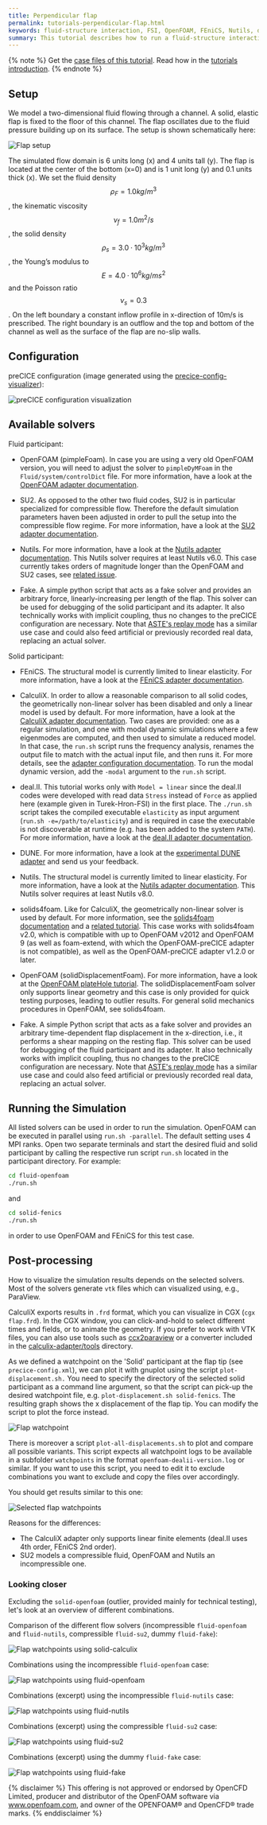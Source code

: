 ```yaml
---
title: Perpendicular flap
permalink: tutorials-perpendicular-flap.html
keywords: fluid-structure interaction, FSI, OpenFOAM, FEniCS, Nutils, deal.II, Calculix, SU2,
summary: This tutorial describes how to run a fluid-structure interaction using preCICE and any fluid-solid solver combination of our <a href="adapters-overview.html">officially provided adapter codes</a>.
---
```


{% note %}
Get the [case files of this tutorial](https://github.com/precice/tutorials/tree/master/perpendicular-flap). Read how in the [tutorials introduction](https://precice.org/tutorials.html).
{% endnote %}

## Setup

We model a two-dimensional fluid flowing through a channel. A solid, elastic flap is fixed to the floor of this channel. The flap oscillates due to the fluid pressure building up on its surface. The setup is shown schematically here:

![Flap setup](images/tutorials-perpendicular-flap-setup-drawing.png)

The simulated flow domain is 6 units long (x) and 4 units tall (y). The flap is located at the center of the bottom (x=0) and is 1 unit long (y) and 0.1 units thick (x). We set the fluid density $$ \rho_F= 1.0kg/m^{3} $$, the kinematic viscosity $$ \nu_f= 1.0m^{2}/s $$, the solid density $$ \rho_s= 3.0·10^{3}kg/m^{3} $$, the Young’s modulus to $$ E= 4.0·10^{6} kg/ms^{2} $$ and the Poisson ratio $$ \nu_s = 0.3 $$. On the left boundary a constant inflow profile in x-direction of 10m/s is prescribed. The right boundary is an outflow and the top and bottom of the channel as well as the surface of the flap are no-slip walls.

## Configuration

preCICE configuration (image generated using the [precice-config-visualizer](https://precice.org/tooling-config-visualization.html)):

![preCICE configuration visualization](images/tutorials-perpendicular-flap-precice-config.png)

## Available solvers

Fluid participant:

* OpenFOAM (pimpleFoam). In case you are using a very old OpenFOAM version, you will need to adjust the solver to `pimpleDyMFoam` in the `Fluid/system/controlDict` file. For more information, have a look at the [OpenFOAM adapter documentation](https://precice.org/adapter-openfoam-overview.html).

* SU2. As opposed to the other two fluid codes, SU2 is in particular specialized for compressible flow. Therefore the default simulation parameters haven been adjusted in order to pull the setup into the compressible flow regime. For more information, have a look at the [SU2 adapter documentation](https://precice.org/adapter-su2-overview.html).

* Nutils. For more information, have a look at the [Nutils adapter documentation](https://precice.org/adapter-nutils.html). This Nutils solver requires at least Nutils v6.0. This case currently takes orders of magnitude longer than the OpenFOAM and SU2 cases, see [related issue](https://github.com/precice/tutorials/issues/506).

* Fake. A simple python script that acts as a fake solver and provides an arbitrary force, linearly-increasing per length of the flap. This solver can be used for debugging of the solid participant and its adapter. It also technically works with implicit coupling, thus no changes to the preCICE configuration are necessary. Note that [ASTE's replay mode](https://precice.org/tooling-aste.html#replay-mode) has a similar use case and could also feed artificial or previously recorded real data, replacing an actual solver.

Solid participant:

* FEniCS. The structural model is currently limited to linear elasticity. For more information, have a look at the [FEniCS adapter documentation](https://precice.org/adapter-fenics.html).

* CalculiX. In order to allow a reasonable comparison to all solid codes, the geometrically non-linear solver has been disabled and only a linear model is used by default. For more information, have a look at the [CalculiX adapter documentation](https://precice.org/adapter-calculix-overview.html). Two cases are provided: one as a regular simulation, and one with modal dynamic simulations where a few eigenmodes are computed, and then used to simulate a reduced model. In that case, the `run.sh` script runs the frequency analysis, renames the output file to match with the actual input file, and then runs it. For more details, see the [adapter configuration documentation](https://precice.org/adapter-calculix-config.html). To run the modal dynamic version, add the `-modal` argument to the `run.sh` script.

* deal.II. This tutorial works only with `Model = linear` since the deal.II codes were developed with read data `Stress` instead of `Force` as applied here (example given in Turek-Hron-FSI) in the first place. The `./run.sh` script takes the compiled executable `elasticity` as input argument (`run.sh -e=/path/to/elasticity`) and is required in case the executable is not discoverable at runtime (e.g. has been added to the system `PATH`). For more information, have a look at the [deal.II adapter documentation](https://precice.org/adapter-dealii-overview.html).

* DUNE. For more information, have a look at the [experimental DUNE adapter](https://github.com/precice/dune-adapter) and send us your feedback.

* Nutils. The structural model is currently limited to linear elasticity. For more information, have a look at the [Nutils adapter documentation](https://precice.org/adapter-nutils.html). This Nutils solver requires at least Nutils v8.0.

* solids4foam. Like for CalculiX, the geometrically non-linear solver is used by default. For more information, see the [solids4foam documentation](https://solids4foam.github.io/documentation/overview.html) and a [related tutorial](https://solids4foam.github.io/tutorials/more-tutorials/flexibleOversetCylinder.html). This case works with solids4foam v2.0, which is compatible with up to OpenFOAM v2012 and OpenFOAM 9 (as well as foam-extend, with which the OpenFOAM-preCICE adapter is not compatible), as well as the OpenFOAM-preCICE adapter v1.2.0 or later.

* OpenFOAM (solidDisplacementFoam). For more information, have a look at the [OpenFOAM plateHole tutorial](https://www.openfoam.com/documentation/tutorial-guide/5-stress-analysis/5.1-stress-analysis-of-a-plate-with-a-hole). The solidDisplacementFoam solver only supports linear geometry and this case is only provided for quick testing purposes, leading to outlier results. For general solid mechanics procedures in OpenFOAM, see solids4foam.

* Fake. A simple Python script that acts as a fake solver and provides an arbitrary time-dependent flap displacement in the x-direction, i.e., it performs a shear mapping on the resting flap. This solver can be used for debugging of the fluid participant and its adapter. It also technically works with implicit coupling, thus no changes to the preCICE configuration are necessary. Note that [ASTE's replay mode](https://precice.org/tooling-aste.html#replay-mode) has a similar use case and could also feed artificial or previously recorded real data, replacing an actual solver.

## Running the Simulation

All listed solvers can be used in order to run the simulation. OpenFOAM can be executed in parallel using `run.sh -parallel`. The default setting uses 4 MPI ranks. Open two separate terminals and start the desired fluid and solid participant by calling the respective run script `run.sh` located in the participant directory. For example:

```bash
cd fluid-openfoam
./run.sh
```

and

```bash
cd solid-fenics
./run.sh
```

in order to use OpenFOAM and FEniCS for this test case.

## Post-processing

How to visualize the simulation results depends on the selected solvers. Most of the solvers generate `vtk` files which can visualized using, e.g., ParaView.

CalculiX exports results in `.frd` format, which you can visualize in CGX (`cgx flap.frd`). In the CGX window, you can click-and-hold to select different times and fields, or to animate the geometry. If you prefer to work with VTK files, you can also use tools such as [ccx2paraview](https://github.com/calculix/ccx2paraview) or a converter included in the [calculix-adapter/tools](https://github.com/precice/calculix-adapter/tree/master/tools) directory.

As we defined a watchpoint on the 'Solid' participant at the flap tip (see `precice-config.xml`), we can plot it with gnuplot using the script `plot-displacement.sh.` You need to specify the directory of the selected solid participant as a command line argument, so that the script can pick-up the desired watchpoint file, e.g. `plot-displacement.sh solid-fenics`. The resulting graph shows the x displacement of the flap tip. You can modify the script to plot the force instead.

![Flap watchpoint](images/tutorials-perpendicular-flap-displacement-watchpoint.png)

There is moreover a script `plot-all-displacements.sh` to plot and compare all possible variants. This script expects all watchpoint logs to be available in a subfolder `watchpoints` in the format `openfoam-dealii-version.log` or similar. If you want to use this script, you need to edit it to exclude combinations you want to exclude and copy the files over accordingly.

You should get results similar to this one:

![Selected flap watchpoints](images/tutorials-perpendicular-flap-displacement-selected-watchpoints.png)

Reasons for the differences:

* The CalculiX adapter only supports linear finite elements (deal.II uses 4th order, FEniCS 2nd order).
* SU2 models a compressible fluid, OpenFOAM and Nutils an incompressible one.  

### Looking closer

Excluding the `solid-openfoam` (outlier, provided mainly for technical testing), let's look at an overview of different combinations.

Comparison of the different flow solvers (incompressible `fluid-openfoam` and `fluid-nutils`, compressible `fluid-su2`, dummy `fluid-fake`):

![Flap watchpoints using solid-calculix](images/tutorials-perpendicular-flap-displacement-flow-comparison-watchpoints.png)

Combinations using the incompressible `fluid-openfoam` case:

![Flap watchpoints using fluid-openfoam](images/tutorials-perpendicular-flap-displacement-openfoam-watchpoints.png)

Combinations (excerpt) using the incompressible `fluid-nutils` case:

![Flap watchpoints using fluid-nutils](images/tutorials-perpendicular-flap-displacement-nutils-watchpoints.png)

Combinations (excerpt) using the compressible `fluid-su2` case:

![Flap watchpoints using fluid-su2](images/tutorials-perpendicular-flap-displacement-su2-watchpoints.png)

Combinations (excerpt) using the dummy `fluid-fake` case:

![Flap watchpoints using fluid-fake](images/tutorials-perpendicular-flap-displacement-fake-watchpoints.png)

{% disclaimer %}
This offering is not approved or endorsed by OpenCFD Limited, producer and distributor of the OpenFOAM software via www.openfoam.com, and owner of the OPENFOAM®  and OpenCFD®  trade marks.
{% enddisclaimer %}
